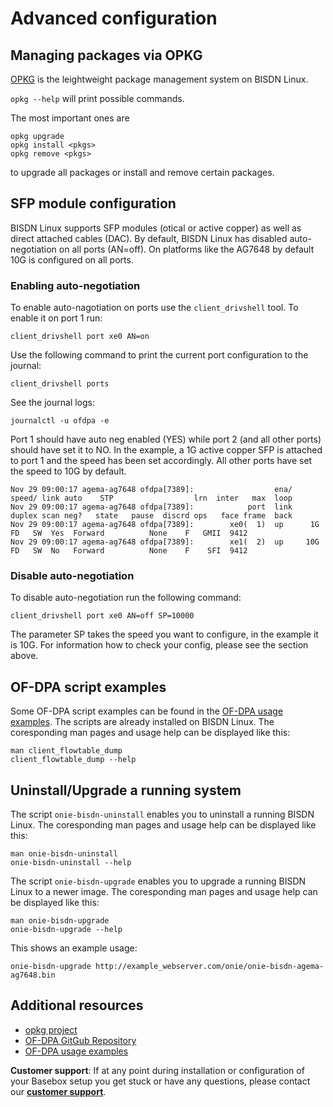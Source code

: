 # Advanced configuration

## Managing packages via OPKG
[OPKG][opkg] is the leightweight package management system on BISDN Linux.

`opkg --help` will print possible commands.

The most important ones are
```
opkg upgrade
opkg install <pkgs>
opkg remove <pkgs>
```
to upgrade all packages or install and remove certain packages.

## SFP module configuration
BISDN Linux supports SFP modules (otical or active copper) as well as direct attached cables (DAC). By default, BISDN Linux has disabled auto-negotiation on all ports (AN=off). On platforms like the AG7648 by default 10G is configured on all ports.

### Enabling auto-negotiation
To enable auto-nagotiation on ports use the `client_drivshell` tool. To enable it on port 1 run:

```
client_drivshell port xe0 AN=on
```

Use the following command to print the current port configuration to the journal:

```
client_drivshell ports
```

See the journal logs:

```
journalctl -u ofdpa -e
```

Port 1 should have auto neg enabled (YES) while port 2 (and all other ports) should have set it to NO. In the example, a 1G active copper SFP is attached to port 1 and the speed has been set accordingly. All other ports have set the speed to 10G by default.

```
Nov 29 09:00:17 agema-ag7648 ofdpa[7389]:                  ena/    speed/ link auto    STP                  lrn  inter   max  loop
Nov 29 09:00:17 agema-ag7648 ofdpa[7389]:            port  link    duplex scan neg?   state   pause  discrd ops   face frame  back
Nov 29 09:00:17 agema-ag7648 ofdpa[7389]:        xe0(  1)  up      1G  FD   SW  Yes  Forward          None    F   GMII  9412
Nov 29 09:00:17 agema-ag7648 ofdpa[7389]:        xe1(  2)  up     10G  FD   SW  No   Forward          None    F    SFI  9412
```

### Disable auto-negotiation
To disable auto-negotiation run the following command:

```
client_drivshell port xe0 AN=off SP=10000
```

The parameter SP takes the speed you want to configure, in the example it is 10G. For information how to check your config, please see the section above.

## OF-DPA script examples
Some OF-DPA script examples can be found in the [OF-DPA usage examples][ofdpa_examples]. The scripts are already installed on BISDN Linux. The coresponding man pages and usage help can be displayed like this:

```
man client_flowtable_dump
client_flowtable_dump --help
```

## Uninstall/Upgrade a running system
The script `onie-bisdn-uninstall` enables you to uninstall a running BISDN Linux. The coresponding man pages and usage help can be displayed like this:

```
man onie-bisdn-uninstall
onie-bisdn-uninstall --help
```

The script `onie-bisdn-upgrade` enables you to upgrade a running BISDN Linux to a newer image. The coresponding man pages and usage help can be displayed like this:

```
man onie-bisdn-upgrade
onie-bisdn-upgrade --help
```

This shows an example usage:

```
onie-bisdn-upgrade http://example_webserver.com/onie/onie-bisdn-agema-ag7648.bin
```


## Additional resources
* [opkg project][opkg]
* [OF-DPA GitGub Repository][ofdpa]
* [OF-DPA usage examples][ofdpa_examples]

**Customer support**: If at any point during installation or configuration of your Basebox setup you get stuck or have any questions, please contact our **[customer support](../customer_support.html#customer_support)**.

[opkg]: https://git.yoctoproject.org/cgit/cgit.cgi/opkg/about/ (opkg project)
[ofdpa]: https://github.com/Broadcom-Switch/of-dpa (OF-DPA GitHub repository)
[ofdpa_examples]: https://github.com/Broadcom-Switch/of-dpa/tree/master/src/example
